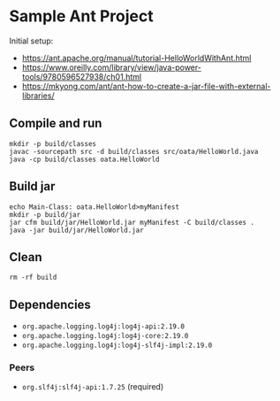 # Sample Ant Project

Initial setup:

- <https://ant.apache.org/manual/tutorial-HelloWorldWithAnt.html>
- <https://www.oreilly.com/library/view/java-power-tools/9780596527938/ch01.html>
- <https://mkyong.com/ant/ant-how-to-create-a-jar-file-with-external-libraries/>

## Compile and run

```shell
mkdir -p build/classes
javac -sourcepath src -d build/classes src/oata/HelloWorld.java
java -cp build/classes oata.HelloWorld
```

## Build jar

```shell
echo Main-Class: oata.HelloWorld>myManifest
mkdir -p build/jar
jar cfm build/jar/HelloWorld.jar myManifest -C build/classes .
java -jar build/jar/HelloWorld.jar
```

## Clean

```shell
rm -rf build
```

## Dependencies

- `org.apache.logging.log4j:log4j-api:2.19.0`
- `org.apache.logging.log4j:log4j-core:2.19.0`
- `org.apache.logging.log4j:log4j-slf4j-impl:2.19.0`

### Peers

- `org.slf4j:slf4j-api:1.7.25` (required)
